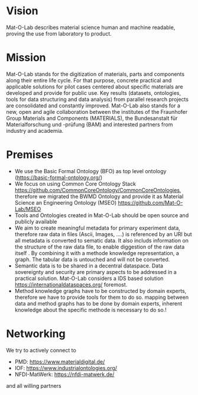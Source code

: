 # Vision

Mat-O-Lab describes material science human and machine readable, proving the use from laboratory to product.

# Mission

Mat-O-Lab stands for the digitization of materials, parts and components along their entire life cycle. For that purpose, concrete practical and applicable solutions for pilot cases centered about specific materials are developed and provide for public use.
Key results (datasets, ontologies, tools for data structuring and data analysis) from parallel research projects are consolidated and constantly improved. Mat-O-Lab also stands for a new, open and agile collaboration between the institutes of the Fraunhofer Group Materials and Components (MATERIALS), the Bundesanstalt für Materialforschung und -prüfung (BAM) and interested partners from industry and academia.

# Premises

- We use the Basic Formal Ontology (BFO) as top level ontology (https://basic-formal-ontology.org/)
- We focus on using Common Core Ontology Stack https://github.com/CommonCoreOntology/CommonCoreOntologies, therefore we migrated the BWMD Ontology and provide it as
Material Science an Engineering Ontology (MSEO) 
https://github.com/Mat-O-Lab/MSEO
- Tools and Ontologies created in Mat-O-Lab should be open source and publicly available
- We aim to create meaningful metadata for primary experiment data, therefore raw data
 in files (Ascii, Images, ....) is referenced by an URI 
but all metadata is converted to sematic data.
 It also includs information on the structure of the raw data file, to enable diggestion of the raw data itself
. By combining it with a methode knowledge representation, a graph. The tabular data is untouched and will not be converted.
- Semantic data is to be shared in a decentral dataspace. Data sovereignty and security are primary aspects to be addressed in a practical solution. Mat-O-Lab considers a IDS based solution https://internationaldataspaces.org/
foremost.
- Method knowledge graphs have to be constructed by domain experts, therefore we have to provide tools for them to do so.
mapping between data and method graphs has to be done by domain experts, inherent knowledge about the specific methode is necessary to do so.!

# Networking
We try to actively connect to

- PMD: https://www.materialdigital.de/
- IOF: https://www.industrialontologies.org/
- NFDI-MatWerk: https://nfdi-matwerk.de/

and all willing partners
